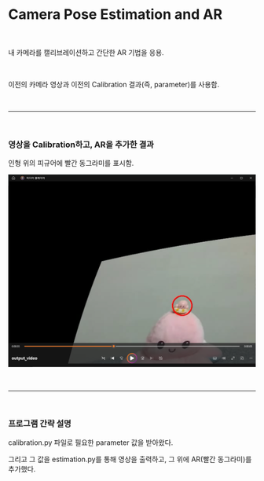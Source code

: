 # Camera Pose Estimation and AR

<br/>

내 카메라를 캘리브레이션하고 간단한 AR 기법을 응용.

<br/>

이전의 카메라 영상과 이전의 Calibration 결과(즉, parameter)를 사용함.

<br/>

<hr/>

<br/>

### 영상을 Calibration하고, AR을 추가한 결과

인형 위의 피규어에 빨간 동그라미를 표시함.

![alt text](image.png)

<br/>

<hr/>

<br/>

### 프로그램 간략 설명

calibration.py 파일로 필요한 parameter 값을 받아왔다.

그리고 그 값을 estimation.py를 통해 영상을 출력하고, 그 위에 AR(빨간 동그라미)를 추가했다.